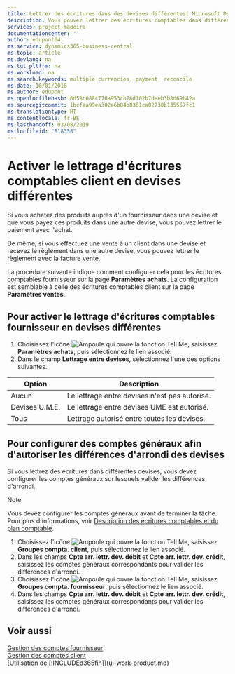 ```yaml
---
title: Lettrer des écritures dans des devises différentes| Microsoft Docs
description: Vous pouvez lettrer des écritures comptables dans différentes devises si vous effectuez une vente à un client dans une devise et recevez le règlement dans une autre devise.
services: project-madeira
documentationcenter: ''
author: edupont04
ms.service: dynamics365-business-central
ms.topic: article
ms.devlang: na
ms.tgt_pltfrm: na
ms.workload: na
ms.search.keywords: multiple currencies, payment, reconcile
ms.date: 10/01/2018
ms.author: edupont
ms.openlocfilehash: 6d58c088c776a953cb76d102b7deeb3b8d69b42a
ms.sourcegitcommit: 1bcfaa99ea302e6b84b8361ca02730b135557fc1
ms.translationtype: HT
ms.contentlocale: fr-BE
ms.lasthandoff: 03/08/2019
ms.locfileid: "818358"
---
```

# <a name="enable-application-of-ledger-entries-in-different-currencies"></a>Activer le lettrage d'écritures comptables client en devises différentes
Si vous achetez des produits auprès d'un fournisseur dans une devise et que vous payez ces produits dans une autre devise, vous pouvez lettrer le paiement avec l'achat.

De même, si vous effectuez une vente à un client dans une devise et recevez le règlement dans une autre devise, vous pouvez lettrer le règlement avec la facture vente.

La procédure suivante indique comment configurer cela pour les écritures comptables fournisseur sur la page **Paramètres achats**. La configuration est semblable à celle des écritures comptables client sur la page **Paramètres ventes**.

## <a name="to-enable-application-of-vendor-ledger-entries-in-different-currencies"></a>Pour activer le lettrage d'écritures comptables fournisseur en devises différentes
1. Choisissez l'icône ![Ampoule qui ouvre la fonction Tell Me](media/ui-search/search_small.png "Dites-moi ce que vous voulez faire"), saisissez **Paramètres achats**, puis sélectionnez le lien associé.
2. Dans le champ **Lettrage entre devises**, sélectionnez l'une des options suivantes.

| Option | Description |
| --- | --- |
| Aucun |Le lettrage entre devises n'est pas autorisé. |
| Devises U.M.E. |Le lettrage entre devises UME est autorisé. |
| Tous |Lettrage autorisé entre toutes les devises. |

## <a name="to-set-up-gl-accounts-for-currency-application-rounding-differences"></a>Pour configurer des comptes généraux afin d'autoriser les différences d'arrondi des devises  
Si vous lettrez des écritures dans différentes devises, vous devez configurer les comptes généraux sur lesquels valider les différences d'arrondi.  

> [!NOTE]  
>  Vous devez configurer les comptes généraux avant de terminer la tâche. Pour plus d'informations, voir [Description des écritures comptables et du plan comptable](finance-general-ledger.md).

1. Choisissez l'icône ![Ampoule qui ouvre la fonction Tell Me](media/ui-search/search_small.png "Dites-moi ce que vous voulez faire"), saisissez **Groupes compta. client**, puis sélectionnez le lien associé.  
2. Dans les champs **Cpte arr. lettr. dev. débit** et **Cpte arr. lettr. dev. crédit**, saisissez les comptes généraux correspondants pour valider les différences d'arrondi.  
3. Choisissez l'icône ![Ampoule qui ouvre la fonction Tell Me](media/ui-search/search_small.png "Dites-moi ce que vous voulez faire"), saisissez **Groupes compta. fournisseur**, puis sélectionnez le lien associé.  
4. Dans les champs **Cpte arr. lettr. dev. débit** et **Cpte arr. lettr. dev. crédit**, saisissez les comptes généraux correspondants pour valider les différences d'arrondi.  

## <a name="see-also"></a>Voir aussi
[Gestion des comptes fournisseur](payables-manage-payables.md)  
[Gestion des comptes client](receivables-manage-receivables.md)  
[Utilisation de [!INCLUDE[d365fin](includes/d365fin_md.md)]](ui-work-product.md)
